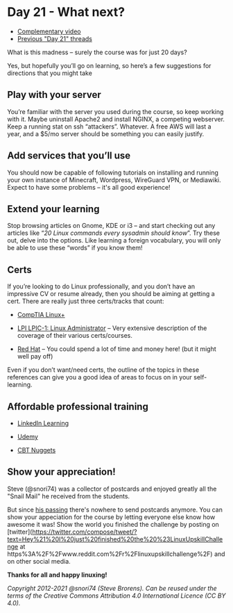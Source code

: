 # Day 21 - What next?

* [Complementary video](https://youtu.be/MW9q6NWNDyM)
* [Previous "Day 21" threads](https://www.reddit.com/r/linuxupskillchallenge/search/?q=Day%2021&restrict_sr=1)

What is this madness – surely the course was for just 20 days?

Yes, but hopefully you’ll go on learning, so here’s a few suggestions for directions that you might take

## Play with your server

You’re familiar with the server you used during the course, so keep working with it. Maybe uninstall Apache2 and install NGINX, a competing webserver. Keep a running stat on ssh “attackers”. Whatever. A free AWS will last a year, and a $5/mo server should be something you can easily justify.

## Add services that you’ll use

You should now be capable of following tutorials on installing and running your own instance of Minecraft, Wordpress, WireGuard VPN, or Mediawiki. Expect to have some problems – it's all good experience!

## Extend your learning

Stop browsing articles on Gnome, KDE or i3 – and start checking out any articles like “*20 Linux commands every sysadmin should know*”. Try these out, delve into the options. Like learning a foreign vocabulary, you will only be able to use these “words” if you know them!

## Certs

If you’re looking to do Linux professionally, and you don’t have an impressive CV or resume already, then you should be aiming at getting a cert. There are really just three certs/tracks that count:

* [CompTIA Linux+](https://www.comptia.org/certifications/linux)

* [LPI LPIC-1: Linux Administrator](https://wiki.lpi.org/wiki/Main_Page) – Very extensive description of the coverage of their various certs/courses.

* [Red Hat](https://www.redhat.com/en/services/all-certifications-exams) – You could spend a lot of time and money here! (but it might well pay off)

Even if you don’t want/need certs, the outline of the topics in these references can give you a good idea of areas to focus on in your self-learning.

## Affordable professional training

* [LinkedIn Learning](https://www.linkedin.com/learning/search?keywords=linux)
* [Udemy](https://www.udemy.com/topic/linux/)

* [CBT Nuggets](https://www.cbtnuggets.com/it-training/linux-found-cert-sys-admin)


## Show your appreciation!

Steve (@snori74) was a collector of postcards and enjoyed greatly all the "Snail Mail" he received from the students.

But since [his passing](https://www.reddit.com/r/linuxupskillchallenge/comments/mki3uw/rest_in_peace_snori74/) there's nowhere to send postcards anymore. You can show your appeciation for the course by letting everyone else know how awesome it was! Show the world you finished the challenge by posting on [twitter](https://twitter.com/compose/tweet/?text=Hey%21%20I%20just%20finished%20the%20%23LinuxUpskillChallenge at https%3A%2F%2Fwww.reddit.com%2Fr%2Flinuxupskillchallenge%2F) and on other social media.

**Thanks for all and happy linuxing!**


*Copyright 2012-2021 @snori74 (Steve Brorens). Can be reused under the terms of the Creative Commons Attribution 4.0 International Licence (CC BY 4.0).*

